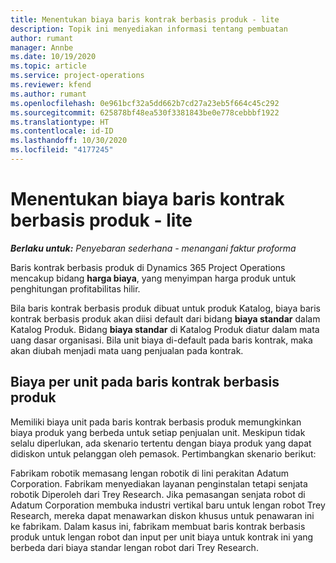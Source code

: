 ```yaml
---
title: Menentukan biaya baris kontrak berbasis produk - lite
description: Topik ini menyediakan informasi tentang pembuatan
author: rumant
manager: Annbe
ms.date: 10/19/2020
ms.topic: article
ms.service: project-operations
ms.reviewer: kfend
ms.author: rumant
ms.openlocfilehash: 0e961bcf32a5dd662b7cd27a23eb5f664c45c292
ms.sourcegitcommit: 625878bf48ea530f3381843be0e778cebbbf1922
ms.translationtype: HT
ms.contentlocale: id-ID
ms.lasthandoff: 10/30/2020
ms.locfileid: "4177245"
---
```

# <a name="cost-product-based-contract-lines---lite"></a>Menentukan biaya baris kontrak berbasis produk - lite

_**Berlaku untuk:** Penyebaran sederhana - menangani faktur proforma_


Baris kontrak berbasis produk di Dynamics 365 Project Operations mencakup bidang **harga biaya**, yang menyimpan harga produk untuk penghitungan profitabilitas hilir.

Bila baris kontrak berbasis produk dibuat untuk produk Katalog, biaya baris kontrak berbasis produk akan diisi default dari bidang **biaya standar** dalam Katalog Produk. Bidang **biaya standar** di Katalog Produk diatur dalam mata uang dasar organisasi. Bila unit biaya di-default pada baris kontrak, maka akan diubah menjadi mata uang penjualan pada kontrak.

## <a name="unit-cost-on-a-product-based-contract-line"></a>Biaya per unit pada baris kontrak berbasis produk

Memiliki biaya unit pada baris kontrak berbasis produk memungkinkan biaya produk yang berbeda untuk setiap penjualan unit. Meskipun tidak selalu diperlukan, ada skenario tertentu dengan biaya produk yang dapat didiskon untuk pelanggan oleh pemasok. Pertimbangkan skenario berikut:

Fabrikam robotik memasang lengan robotik di lini perakitan Adatum Corporation. Fabrikam menyediakan layanan penginstalan tetapi senjata robotik Diperoleh dari Trey Research. Jika pemasangan senjata robot di Adatum Corporation membuka industri vertikal baru untuk lengan robot Trey Research, mereka dapat menawarkan diskon khusus untuk penawaran ini ke fabrikam. Dalam kasus ini, fabrikam membuat baris kontrak berbasis produk untuk lengan robot dan input per unit biaya untuk kontrak ini yang berbeda dari biaya standar lengan robot dari Trey Research.

